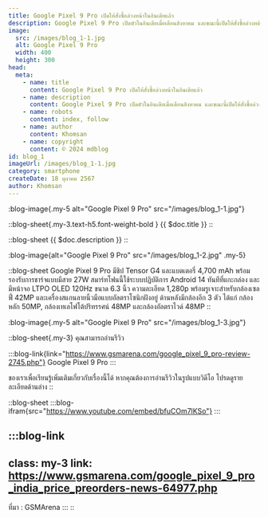 ```yaml
---
title: Google Pixel 9 Pro เปิดให้สั่งซื้อล่วงหน้าในอินเดียแล้ว
description: Google Pixel 9 Pro เปิดตัวในอินเดียเมื่อเดือนสิงหาคม และขณะนี้เปิดให้สั่งซื้อล่วงหน้าผ่าน Flipkart แล้ว สมาร์ทโฟนรุ่นนี้มีรุ่นเดียวคือ 16GB/256GB ในอินเดีย ราคา 109,999 รูปีอินเดีย (1,310 ดอลลาร์/1,210 ยูโร) และมีให้เลือก 4 สี ได้แก่ Hazel, Obsidian, Porcelain และ Rose Quartz
image:
  src: /images/blog_1-1.jpg
  alt: Google Pixel 9 Pro
  width: 400
  height: 300
head:
  meta:
    - name: title
      content: Google Pixel 9 Pro เปิดให้สั่งซื้อล่วงหน้าในอินเดียแล้ว
    - name: description
      content: Google Pixel 9 Pro เปิดตัวในอินเดียเมื่อเดือนสิงหาคม และขณะนี้เปิดให้สั่งซื้อล่วงหน้าผ่าน Flipkart แล้ว สมาร์ทโฟนรุ่นนี้มีรุ่นเดียวคือ 16GB/256GB ในอินเดีย ราคา 109,999 รูปีอินเดีย (1,310 ดอลลาร์/1,210 ยูโร) และมีให้เลือก 4 สี ได้แก่ Hazel, Obsidian, Porcelain และ Rose Quartz
    - name: robots
      content: index, follow
    - name: author
      content: Khomsan
    - name: copyright
      content: © 2024 mdblog
id: blog_1
imageUrl: /images/blog_1-1.jpg
category: smartphone
createDate: 18 ตุลาคม 2567
author: Khomsan
---
```


:blog-image{.my-5 alt="Google Pixel 9 Pro" src="/images/blog_1-1.jpg"}

::blog-sheet{.my-3.text-h5.font-weight-bold }
{{ $doc.title }}
::

::blog-sheet
{{ $doc.description }}
::

:blog-image{alt="Google Pixel 9 Pro" src="/images/blog_1-2.jpg" .my-5}

::blog-sheet
Google Pixel 9 Pro มีชิป Tensor G4 และแบตเตอรี่ 4,700 mAh พร้อมรองรับการชาร์จแบบมีสาย 27W สมาร์ทโฟนนี้ใช้ระบบปฏิบัติการ Android 14 ทันทีที่แกะกล่อง และมีหน้าจอ LTPO OLED 120Hz ขนาด 6.3 นิ้ว ความละเอียด 1,280p พร้อมรูเจาะสำหรับกล้องเซลฟี่ 42MP และเครื่องสแกนลายนิ้วมือแบบอัลตราโซนิกฝังอยู่ ด้านหลังมีกล้องอีก 3 ตัว ได้แก่ กล้องหลัก 50MP, กล้องเทเลโฟโต้ปริทรรศน์ 48MP และกล้องอัลตราไวด์ 48MP
::

:blog-image{.my-5 alt="Google Pixel 9 Pro" src="/images/blog_1-3.jpg"}

::blog-sheet{.my-3}
คุณสามารถอ่านรีวิว

  :::blog-link{link="https://www.gsmarena.com/google_pixel_9_pro-review-2745.php"}
  Google Pixel 9 Pro
  :::

ของเราเพื่อเรียนรู้เพิ่มเติมเกี่ยวกับเรื่องนี้ได้ หากคุณต้องการอ่านรีวิวในรูปแบบวิดีโอ โปรดดูรายละเอียดด้านล่าง
::

::blog-sheet
  :::blog-ifram{src="https://www.youtube.com/embed/bfuCOm7lKSo"}
  :::

  :::blog-link
  ---
  class: my-3
  link: https://www.gsmarena.com/google_pixel_9_pro_india_price_preorders-news-64977.php
  ---
  ที่มา : GSMArena
  :::
::
